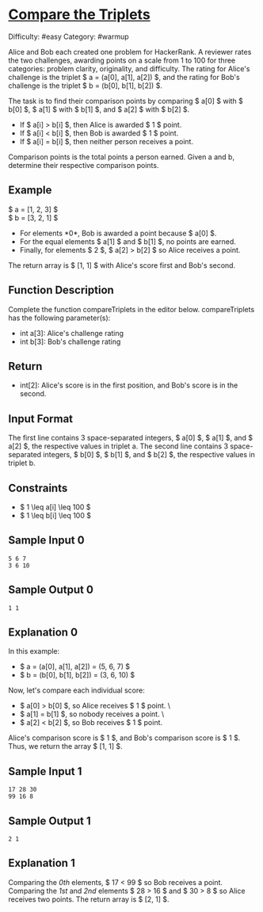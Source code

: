 # [Compare the Triplets](https://www.hackerrank.com/challenges/compare-the-triplets)

Difficulty: #easy
Category: #warmup

Alice and Bob each created one problem for HackerRank. A reviewer rates the two challenges, awarding points on a scale from 1 to 100 for three categories: problem clarity, originality, and difficulty.
The rating for Alice's challenge is the triplet $ a = (a[0], a[1], a[2]) $, and the rating for Bob's challenge is the triplet $ b = (b[0], b[1], b[2]) $.

The task is to find their comparison points by comparing $ a[0] $ with $ b[0] $, $ a[1] $ with $ b[1] $, and $ a[2] $ with $ b[2] $.

- If $ a[i] > b[i] $, then Alice is awarded $ 1 $ point.
- If $ a[i] < b[i] $, then Bob is awarded $ 1 $ point.
- If $ a[i] = b[i] $, then neither person receives a point.

Comparison points is the total points a person earned.
Given a and b, determine their respective comparison points.

## Example

$ a = [1, 2, 3] $ \
$ b = [3, 2, 1] $

- For elements \*0\*, Bob is awarded a point because $ a[0] $.
- For the equal elements $ a[1] $ and $ b[1] $, no points are earned.
- Finally, for elements $ 2 $, $ a[2] > b[2] $ so Alice receives a point.

The return array is $ [1, 1] $ with Alice's score first and Bob's second.

## Function Description

Complete the function compareTriplets in the editor below.
compareTriplets has the following parameter(s):

- int a[3]: Alice's challenge rating
- int b[3]: Bob's challenge rating

## Return

- int[2]: Alice's score is in the first position, and Bob's score is in the second.

## Input Format

The first line contains 3 space-separated integers, $ a[0] $, $ a[1] $, and $ a[2] $, the respective values in triplet a.
The second line contains 3 space-separated integers, $ b[0] $, $ b[1] $, and $ b[2] $, the respective values in triplet b.

## Constraints

- $ 1 \leq a[i] \leq 100 $
- $ 1 \leq b[i] \leq 100 $

## Sample Input 0

```text
5 6 7
3 6 10
```

## Sample Output 0

```text
1 1
```

## Explanation 0

In this example:

- $ a = (a[0], a[1], a[2]) = (5, 6, 7) $
- $ b = (b[0], b[1], b[2]) = (3, 6, 10) $

Now, let's compare each individual score:

- $ a[0] > b[0] $, so Alice receives $ 1 $ point. \
- $ a[1] = b[1] $, so nobody receives a point. \
- $ a[2] < b[2] $, so Bob receives $ 1 $ point.

Alice's comparison score is $ 1 $, and Bob's comparison score is $ 1 $. Thus, we return the array $ [1, 1] $.

## Sample Input 1

```text
17 28 30
99 16 8
```

## Sample Output 1

```text
2 1
```

## Explanation 1

Comparing the *0th* elements, $ 17 < 99 $ so Bob receives a point.
Comparing the *1st* and *2nd* elements $ 28 > 16 $ and $ 30 > 8 $ so Alice receives two points.
The return array is $ [2, 1] $.
